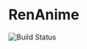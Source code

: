 # RenAnime
![Build Status](https://travis-ci.org/Jeremielc/RenAnime.svg?branch=travis-ci-configuration)
